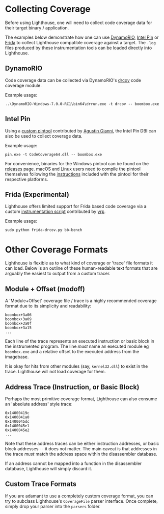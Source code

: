 # Collecting Coverage

Before using Lighthouse, one will need to collect code coverage data for their target binary / application.

The examples below demonstrate how one can use [DynamoRIO](http://www.dynamorio.org), [Intel Pin](https://software.intel.com/en-us/articles/pin-a-dynamic-binary-instrumentation-tool) or [Frida](https://www.frida.re) to collect Lighthouse compatible coverage against a target. The `.log` files produced by these instrumentation tools can be loaded directly into Lighthouse.

## DynamoRIO

Code coverage data can be collected via DynamoRIO's [drcov](http://dynamorio.org/docs/page_drcov.html) code coverage module. 

Example usage:

```
..\DynamoRIO-Windows-7.0.0-RC1\bin64\drrun.exe -t drcov -- boombox.exe
```

## Intel Pin

Using a [custom pintool](pin/README.md) contributed by [Agustin Gianni](https://twitter.com/agustingianni), the Intel Pin DBI can also be used to collect coverage data.

Example usage:

```
pin.exe -t CodeCoverage64.dll -- boombox.exe
```

For convenience, binaries for the Windows pintool can be found on the [releases](https://github.com/gaasedelen/lighthouse/releases) page. macOS and Linux users need to compile the pintool themselves following the [instructions](pin/README.md#compilation) included with the pintool for their respective platforms.

## Frida (Experimental)

Lighthouse offers limited support for Frida based code coverage via a custom [instrumentation script](frida/README.md) contributed by [yrp](https://twitter.com/yrp604).

Example usage:

```
sudo python frida-drcov.py bb-bench
```

# Other Coverage Formats

Lighthouse is flexible as to what kind of coverage or 'trace' file formats it can load. Below is an outline of these human-readable text formats that are arguably the easiest to output from a custom tracer. 

## Module + Offset (modoff)

A 'Module+Offset' coverage file / trace is a highly recommended coverage format due to its simplicity and readability:

```
boombox+3a06
boombox+3a09
boombox+3a0f
boombox+3a15
...
```

Each line of the trace represents an executed instruction or basic block in the instrumented program. The line *must* name an executed module eg `boombox.exe` and a relative offset to the executed address from the imagebase. 

It is okay for hits from other modules (say, `kernel32.dll`) to exist in the trace. Lighthouse will not load coverage for them.

## Address Trace (Instruction, or Basic Block)

Perhaps the most primitive coverage format, Lighthouse can also consume an 'absolute address' style trace:

```
0x14000419c
0x1400041a0
0x1400045dc
0x1400045e1
0x1400045e2
...
```

Note that these address traces can be either instruction addresses, or basic block addresses -- it does not matter. The main caveat is that addresses in the trace *must* match the address space within the disassembler database. 

If an address cannot be mapped into a function in the disassembler database, Lighthouse will simply discard it.

## Custom Trace Formats

If you are adamant to use a completely custom coverage format, you can try to subclass Lighthouse's `CoverageFile` parser interface. Once complete, simply drop your parser into the `parsers` folder.

